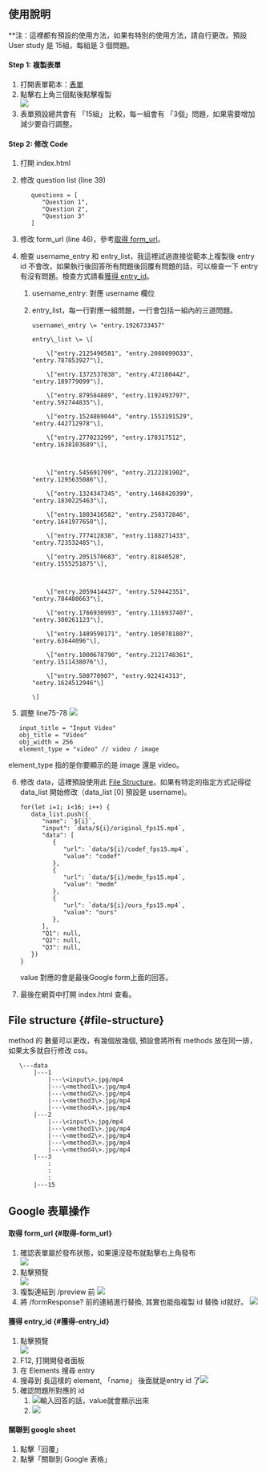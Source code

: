 ## 使用說明

\*\*注：這裡都有預設的使用方法，如果有特別的使用方法，請自行更改。預設 User study 是 15組，每組是 3 個問題。

#### Step 1: 複製表單

1. 打開表單範本：[表單](https://docs.google.com/forms/d/18yBXuKOFk8XCy2NeepPUiuhdJIylsUyY_xSze_hGnnA/edit)  
2. 點擊右上角三個點後點擊複製  
   ![](readme_imgs/copy.png) 
3. 表單預設總共會有 「15組」 比較，每一組會有 「3個」問題，如果需要增加減少要自行調整。

#### Step 2: 修改 Code

1. 打開 index.html  
2. 修改 question list (line 39\)  
   ```
      questions = [  
         "Question 1",  
         "Question 2",  
         "Question 3"  
      ]  
   ```
     
3. 修改 form\_url (line 46)，參考[取得 form\_url](#取得-form_url)。  
4. 檢查 username\_entry 和 entry\_list，我這裡試過直接從範本上複製後 entry id 不會改，如果執行後回答所有問題後回覆有問題的話，可以檢查一下 entry 有沒有問題。檢查方式請看[獲得 entry\_id](#獲得-entry_id)。  
   1. username\_entry: 對應 username 欄位  
   2. entry\_list，每一行對應一組問題，一行會包括一組內的三道問題。

          username\_entry \= "entry.1926733457"

          entry\_list \= \[

              \["entry.2125490581", "entry.2080099033", "entry.787853927"\],

              \["entry.1372537838", "entry.472180442", "entry.189779099"\],

              \["entry.879584889", "entry.1192493797", "entry.592744835"\],

              \["entry.1524869044", "entry.1553191529", "entry.442712978"\],

              \["entry.277023299", "entry.178317512", "entry.1638103689"\],

   

              \["entry.545691709", "entry.2122281902", "entry.1295635086"\],

              \["entry.1324347345", "entry.1468420399", "entry.1830225463"\],

              \["entry.1803416582", "entry.258372846", "entry.1641977658"\],

              \["entry.777412838", "entry.1188271433", "entry.723532485"\],

              \["entry.2051570683", "entry.81840528", "entry.1555251875"\],

   

              \["entry.2059414437", "entry.529442351", "entry.784480663"\],

              \["entry.1766930993", "entry.1316937407", "entry.380261123"\],

              \["entry.1489590171", "entry.1050781807", "entry.63644096"\],

              \["entry.1000678790", "entry.2121748361", "entry.1511438076"\],

              \["entry.500770907", "entry.922414313", "entry.1624512946"\]

          \]

   

5. 調整 line75-78 ![](readme_imgs/example.png)
```
   input_title = "Input Video"
   obj_title = "Video"
   obj_width = 256
   element_type = "video" // video / image
```
   element\_type 指的是你要顯示的是 image 還是 video。  

6. 修改 data，這裡預設使用此 [File Structure](#file-structure)。如果有特定的指定方式記得從 data\_list 開始修改（data\_list \[0\] 預設是 username)。  
   ```
   for(let i=1; i<16; i++) {
      data_list.push({
         "name": `${i}`,
         "input": `data/${i}/original_fps15.mp4`,
         "data": [
            {
               "url": `data/${i}/codef_fps15.mp4`,
               "value": "codef"
            },
            {
               "url": `data/${i}/medm_fps15.mp4`,
               "value": "medm"
            },
            {
               "url": `data/${i}/ours_fps15.mp4`,
               "value": "ours"
            },
         ],
         "Q1": null,
         "Q2": null,
         "Q3": null,
      })
   }
   ```
   value 對應的會是最後Google form上面的回答。 
 
7. 最後在網頁中打開 index.html 查看。

## File structure {#file-structure}

method 的 數量可以更改，有幾個放幾個, 預設會將所有 methods 放在同一排，如果太多就自行修改 css。  
```
   \---data  
       |---1  
           |---\<input\>.jpg/mp4  
           |---\<method1\>.jpg/mp4  
           |---\<method2\>.jpg/mp4  
           |---\<method3\>.jpg/mp4  
           |---\<method4\>.jpg/mp4  
       |---2  
           |---\<input\>.jpg/mp4  
           |---\<method1\>.jpg/mp4  
           |---\<method2\>.jpg/mp4  
           |---\<method3\>.jpg/mp4  
           |---\<method4\>.jpg/mp4  
       |---3  
           :  
           :  
           :  
       |---15
```

## Google 表單操作

#### 取得 form\_url {#取得-form_url}

1. 確認表單屬於發布狀態，如果還沒發布就點擊右上角發布  
   ![](readme_imgs/post.png)
2. 點擊預覽  
   ![](readme_imgs/preview.png)
3. 複製連結到 /preview 前
   ![](readme_imgs/form_url.png)
4. 將 /formResponse? 前的連結進行替換, 其實也能指複製 id 替換 id就好。
   ![](readme_imgs/change_form_url.png)


#### 獲得 entry\_id {#獲得-entry_id}

1. 點擊預覽  
   ![](readme_imgs/preview.png)
2. F12, 打開開發者面板  
3. 在 Elements 搜尋 entry  
4. 搜尋到 長這樣的 element, 「name」 後面就是entry id 了![](readme_imgs/entries.png)
5. 確認問題所對應的 id  
   1. ![](readme_imgs/entry_example1.png)輸入回答的話，value就會顯示出來  
   2. ![](readme_imgs/entry_example2.png)

#### 關聯到 google sheet

1. 點擊「回覆」  
2. 點擊「關聯到 Google 表格」

